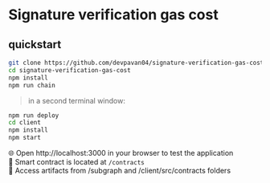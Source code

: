 # Signature verification gas cost
## quickstart

```bash
git clone https://github.com/devpavan04/signature-verification-gas-cost
cd signature-verification-gas-cost
npm install
npm run chain
```

> in a second terminal window:

```bash
npm run deploy
cd client
npm install
npm start
```

🌐 Open http://localhost:3000 in your browser to test the application <br />
🔏 Smart contract is located at `/contracts` <br />
📝 Access artifacts from /subgraph and /client/src/contracts folders